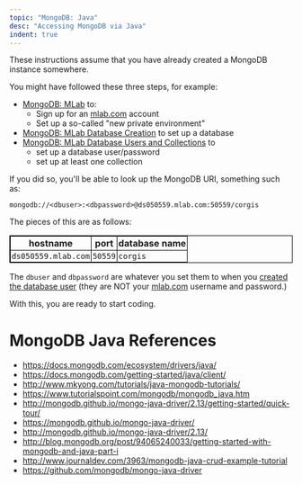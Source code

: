 ```yaml
---
topic: "MongoDB: Java"
desc: "Accessing MongoDB via Java"
indent: true
---
```


These instructions assume that you have already created a MongoDB instance somewhere.  

You might have followed these three steps, for example:

* [MongoDB: MLab](/topics/mongodb_mlab/) to:
    * Sign up for an [mlab.com](https://mlab.com) account
    * Set up a so-called "new private environment"
* [MongoDB: MLab Database Creation](/topics/mongodb_mlab_database_creation/) to set up a database
* [MongoDB: MLab Database Users and Collections](/topics/mongodb_mlab_database_users_and_collections/) to
    * set up a database user/password
    * set up at least one collection

If you did so, you'll be able to look up the MongoDB URI, something such as:

```
mongodb://<dbuser>:<dbpassword>@ds050559.mlab.com:50559/corgis
```

<style>
table {border-collapse: collapse; border: 1px solid black;}
table * th {border-collapse: collapse; border: 1px solid black; padding: 2px; }
table * td {border-collapse: collapse; border: 1px solid black; padding: 2px;}


</style>


The pieces of this are as follows:

| hostname | port | database name |
|----------|------|---------------|
| `ds050559.mlab.com` | `50559` | `corgis` |

The `dbuser` and `dbpassword` are whatever you set them to when you [created the database user](/topics/mongodb_mlab_database_users_and_collections/) (they are NOT your [mlab.com](https://mlab.com)  username and password.)

With this, you are ready to start coding.



# MongoDB Java References

* <https://docs.mongodb.com/ecosystem/drivers/java/>
* <https://docs.mongodb.com/getting-started/java/client/>
* <http://www.mkyong.com/tutorials/java-mongodb-tutorials/>
* <https://www.tutorialspoint.com/mongodb/mongodb_java.htm>
* <http://mongodb.github.io/mongo-java-driver/2.13/getting-started/quick-tour/>
* <https://mongodb.github.io/mongo-java-driver/>
* <http://mongodb.github.io/mongo-java-driver/2.13/>
* <http://blog.mongodb.org/post/94065240033/getting-started-with-mongodb-and-java-part-i>
* <http://www.journaldev.com/3963/mongodb-java-crud-example-tutorial>
* <https://github.com/mongodb/mongo-java-driver>
